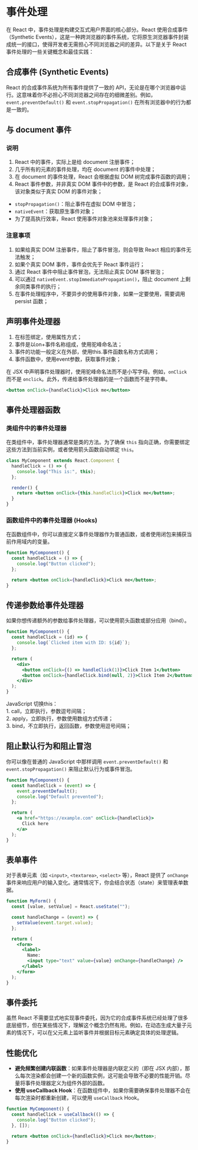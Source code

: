 # 事件处理

在 React 中，事件处理是构建交互式用户界面的核心部分。React 使用合成事件（Synthetic Events），这是一种跨浏览器的事件系统，它将原生浏览器事件封装成统一的接口，使得开发者无需担心不同浏览器之间的差异。以下是关于 React 事件处理的一些关键概念和最佳实践：

## 合成事件 (Synthetic Events)

React 的合成事件系统为所有事件提供了一致的 API，无论是在哪个浏览器中运行。这意味着你不必担心不同浏览器之间存在的细微差别。例如，`event.preventDefault()` 和 `event.stopPropagation()` 在所有浏览器中的行为都是一致的。

## 与 document 事件

### 说明

1. React 中的事件，实际上是给 document 注册事件；
2. 几乎所有的元素的事件处理，均在 document 的事件中处理；
3. 在 document 的事件处理，React 会根据虚拟 DOM 树完成事件函数的调用；
4. React 事件参数，并非真实 DOM 事件中的参数，是 React 的合成事件对象，该对象类似于真实 DOM 的事件对象；

- `stopPropagation()`：阻止事件在虚拟 DOM 中冒泡；
- `nativeEvent`：获取原生事件对象；
- 为了提高执行效率，React 使用事件对象池来处理事件对象；

### 注意事项

1. 如果给真实 DOM 注册事件，阻止了事件冒泡，则会导致 React 相应的事件无法触发；
2. 如果个真实 DOM 事件，事件会优先于 React 事件运行；
3. 通过 React 事件中阻止事件冒泡，无法阻止真实 DOM 事件冒泡；
4. 可以通过 `nativeEvent.stopImmediatePropagation()`，阻止 document 上剩余同类事件的执行；
5. 在事件处理程序中，不要异步的使用事件对象，如果一定要使用，需要调用 persist 函数；

## 声明事件处理器

1. 在标签绑定，使用属性方式；
2. 事件是以<errb>on+事件名称</errb>组成，使用驼峰命名法；
3. 事件的功能一般定义在外部，使用<errb>this.事件函数名称</errb>方式调用；
4. 事件函数中，使用<errb>event</errb>参数，获取事件对象；

在 JSX 中声明事件处理器时，使用驼峰命名法而不是小写字母。例如，`onClick` 而不是 `onclick`。此外，传递给事件处理器的是一个函数而不是字符串。

```jsx
<button onClick={handleClick}>Click me</button>
```

## 事件处理器函数

### 类组件中的事件处理器

在类组件中，事件处理器通常是类的方法。为了确保 `this` 指向正确，你需要绑定这些方法到当前实例，或者使用箭头函数自动绑定 `this`。

```jsx
class MyComponent extends React.Component {
  handleClick = () => {
    console.log("This is:", this);
  };

  render() {
    return <button onClick={this.handleClick}>Click me</button>;
  }
}
```

### 函数组件中的事件处理器 (Hooks)

在函数组件中，你可以直接定义事件处理器作为普通函数，或者使用闭包来捕获当前作用域内的变量。

```jsx
function MyComponent() {
  const handleClick = () => {
    console.log("Button clicked");
  };

  return <button onClick={handleClick}>Click me</button>;
}
```

## 传递参数给事件处理器

如果你想传递额外的参数给事件处理器，可以使用箭头函数或部分应用（bind）。

```jsx
function MyComponent() {
  const handleClick = (id) => {
    console.log(`Clicked item with ID: ${id}`);
  };

  return (
    <div>
      <button onClick={() => handleClick(1)}>Click Item 1</button>
      <button onClick={handleClick.bind(null, 2)}>Click Item 2</button>
    </div>
  );
}
```

<bqe>
<errb>JavaScript 切换this：</errb>
<br/>1. call，立即执行，参数逗号间隔；
<br/>2. apply，立即执行，参数使用数组方式传递；
<br/>3. bind，不立即执行，返回函数，参数使用逗号间隔；
</bqe>

## 阻止默认行为和阻止冒泡

你可以像在普通的 JavaScript 中那样调用 `event.preventDefault()` 和 `event.stopPropagation()` 来阻止默认行为或事件冒泡。

```jsx
function MyComponent() {
  const handleClick = (event) => {
    event.preventDefault();
    console.log("Default prevented");
  };

  return (
    <a href="https://example.com" onClick={handleClick}>
      Click here
    </a>
  );
}
```

## 表单事件

对于表单元素（如 `<input>`, `<textarea>`, `<select>` 等），React 提供了 `onChange` 事件来响应用户的输入变化。通常情况下，你会结合状态（state）来管理表单数据。

```jsx
function MyForm() {
  const [value, setValue] = React.useState("");

  const handleChange = (event) => {
    setValue(event.target.value);
  };

  return (
    <form>
      <label>
        Name:
        <input type="text" value={value} onChange={handleChange} />
      </label>
    </form>
  );
}
```

## 事件委托

虽然 React 不需要显式地实现事件委托，因为它的合成事件系统已经处理了很多底层细节，但在某些情况下，理解这个概念仍然有用。例如，在动态生成大量子元素的情况下，可以在父元素上监听事件并根据目标元素确定具体的处理逻辑。

## 性能优化

- **避免频繁创建内联函数**：如果事件处理器是内联定义的（即在 JSX 内部），那么每次渲染都会创建一个新的函数实例，这可能会导致不必要的性能开销。尽量将事件处理器定义为组件外部的函数。
- **使用 useCallback Hook**：在函数组件中，如果你需要确保事件处理器不会在每次渲染时都重新创建，可以使用 `useCallback` Hook。

```jsx
function MyComponent() {
  const handleClick = useCallback(() => {
    console.log("Button clicked");
  }, []);

  return <button onClick={handleClick}>Click me</button>;
}
```
